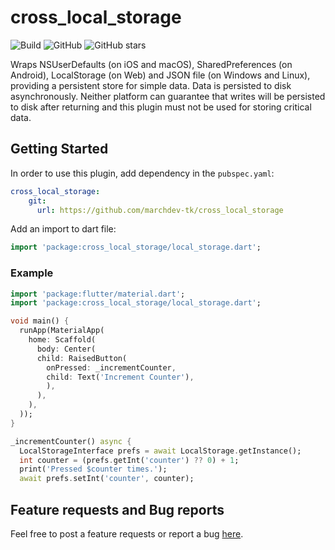 # cross_local_storage

![Build](https://github.com/marchdev-tk/cross_local_storage/workflows/build/badge.svg)
![GitHub](https://img.shields.io/github/license/marchdev-tk/cross_local_storage)
![GitHub stars](https://img.shields.io/github/stars/marchdev-tk/cross_local_storage?style=social)

Wraps NSUserDefaults (on iOS and macOS), SharedPreferences (on Android), LocalStorage (on Web) and JSON file (on Windows and Linux), providing a persistent store for simple data.
Data is persisted to disk asynchronously.
Neither platform can guarantee that writes will be persisted to disk after returning and this plugin must not be used for storing critical data.

## Getting Started

In order to use this plugin, add dependency in the `pubspec.yaml`:

```yaml
cross_local_storage:
    git:
      url: https://github.com/marchdev-tk/cross_local_storage
```

Add an import to dart file:

```dart
import 'package:cross_local_storage/local_storage.dart';
```

### Example

```dart
import 'package:flutter/material.dart';
import 'package:cross_local_storage/local_storage.dart';

void main() {
  runApp(MaterialApp(
    home: Scaffold(
      body: Center(
      child: RaisedButton(
        onPressed: _incrementCounter,
        child: Text('Increment Counter'),
        ),
      ),
    ),
  ));
}

_incrementCounter() async {
  LocalStorageInterface prefs = await LocalStorage.getInstance();
  int counter = (prefs.getInt('counter') ?? 0) + 1;
  print('Pressed $counter times.');
  await prefs.setInt('counter', counter);
```

## Feature requests and Bug reports

Feel free to post a feature requests or report a bug [here](https://github.com/marchdev-tk/cross_local_storage/issues).

